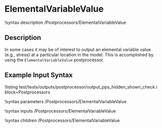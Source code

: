 # ElementalVariableValue

!syntax description /Postprocessors/ElementalVariableValue

## Description

In some cases it may be of interest to output an elemental variable value (e.g., stress)
at a particular location in the model.  This is accomplished by using the
`ElementalVariableValue` postprocessor.

## Example Input Syntax

!listing test/tests/outputs/postprocessor/output_pps_hidden_shown_check.i block=Postprocessors

!syntax parameters /Postprocessors/ElementalVariableValue

!syntax inputs /Postprocessors/ElementalVariableValue

!syntax children /Postprocessors/ElementalVariableValue
